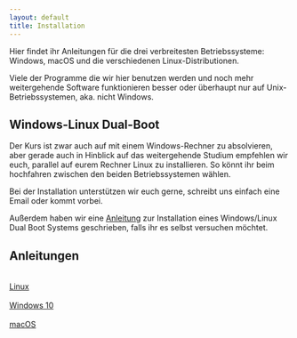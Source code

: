 ```yaml
---
layout: default
title: Installation
---
```


Hier findet ihr Anleitungen für die drei verbreitesten Betriebssysteme: Windows, macOS und
die verschiedenen Linux-Distributionen.

Viele der Programme die wir hier benutzen werden und noch mehr weitergehende Software
funktionieren besser oder überhaupt nur auf Unix-Betriebssystemen, aka. nicht Windows.


## Windows-Linux Dual-Boot

Der Kurs ist zwar auch auf mit einem Windows-Rechner zu absolvieren, 
aber gerade auch in Hinblick auf das weitergehende Studium empfehlen wir euch, 
parallel auf eurem Rechner Linux zu installieren.
So könnt ihr beim hochfahren zwischen den beiden Betriebssystemen wählen.

Bei der Installation unterstützen wir euch gerne, schreibt uns einfach eine Email
oder kommt vorbei.

Außerdem haben wir eine  [Anleitung](dualboot.html) zur Installation
eines Windows/Linux Dual Boot Systems geschrieben, falls ihr es selbst versuchen möchtet.


## Anleitungen

<div class="row">
  <div class="col-md-4">
    <a class="btn btn-outline-dark btn-block" href="/install/linux.html" role="button">
      <i class="fa fa-5x fa-linux" aria-hidden="true"></i><br>
      Linux
    </a>
  </div>
  <div class="col-md-4">
    <a class="btn btn-outline-dark btn-block" href="/install/windows.html" role="button">
      <i class="fa fa-5x fa-windows" aria-hidden="true"></i><br>
      Windows 10<br>
    </a>
  </div>
  <div class="col-md-4">
    <a class="btn btn-outline-dark btn-block" href="/install/macos.html" role="button">
      <i class="fa fa-5x fa-apple" aria-hidden="true"></i><br>
      macOS
    </a>
  </div>
</div>
